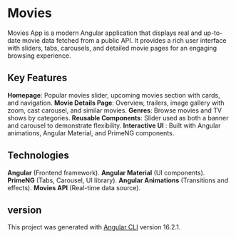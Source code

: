 # Movies

Movies App is a modern Angular application that displays real and up-to-date movie data fetched from a public API. It provides a rich user interface with sliders, tabs, carousels, and detailed movie pages for an engaging browsing experience.


## Key Features

**Homepage**: Popular movies slider, upcoming movies section with cards, and navigation.
**Movie Details Page**: Overview, trailers, image gallery with zoom, cast carousel, and similar movies.
**Genres**: Browse movies and TV shows by categories.
**Reusable Components**: Slider used as both a banner and carousel to demonstrate flexibility.
**Interactive UI** : Built with Angular animations, Angular Material, and PrimeNG components.

## Technologies

**Angular** (Frontend framework).
**Angular Material** (UI components).
**PrimeNG** (Tabs, Carousel, UI library).
**Angular Animations** (Transitions and effects).
**Movies API** (Real-time data source).


## version

This project was generated with [Angular CLI](https://github.com/angular/angular-cli) version 16.2.1.
